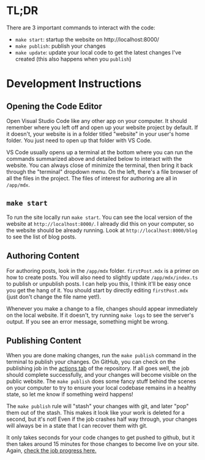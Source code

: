 # TL;DR

There are 3 important commands to interact with the code:

- `make start`: startup the website on http://localhost:8000/
- `make publish`: publish your changes
- `make update`: update your local code to get the latest changes I've
  created (this also happens when you `publish`)

# Development Instructions

## Opening the Code Editor

Open Visual Studio Code like any other app on your computer. It should remember
where you left off and open up your website project by default. If it doesn't,
your website is in a folder titled "website" in your user's home folder. You
just need to open up that folder with VS Code.

VS Code usually opens up a terminal at the bottom where you can run the
commands summarized above and detailed below to interact with the website. You
can always close of minimize the terminal, then bring it back through the
"terminal" dropdown menu. On the left, there's a file browser of all the files
in the project. The files of interest for authoring are all in `/app/mdx`.

## `make start`

To run the site locally run `make start`. You can see the local version of the
website at `http://localhost:8000/`. I already did this on your computer, so
the website should be already running. Look at `http://localhost:8000/blog` to
see the list of blog posts.

## Authoring Content

For authoring posts, look in the `/app/mdx` folder. `firstPost.mdx` is a primer
on how to create posts. You will also need to slightly update
`/app/mdx/index.ts` to publish or unpublish posts. I can help you this, I think
it'll be easy once you get the hang of it. You should start by directly editing
`firstPost.mdx` (just don't change the file name yet!).

Whenever you make a change to a file, changes should appear immediately on the
local website. If it doesn't, try running `make logs` to see the server's
output. If you see an error message, something might be wrong.

## Publishing Content

When you are done making changes, run the `make publish` command in the
terminal to publish your changes. On GitHub, you can check on the publishing
job in the [actions tab](https://github.com/jdevries3133/kate_website/actions)
of the repository. If all goes well, the job should complete successfully, and
your changes will become visible on the public website. The `make publish` does
some fancy stuff behind the scenes on your computer to try to ensure your local
codebase remains in a healthy state, so let me know if something weird happens!

The `make publish` rule will "stash" your changes with git, and later "pop"
them out of the stash. This makes it look like your work is deleted for a
second, but it's not! Even if the job crashes half way through, your changes
will always be in a state that I can recover them with git.

It only takes seconds for your code changes to get pushed to github, but it
then takes around 15 minutes for those changes to become live on your site.
Again, [check the job progress here.](https://github.com/jdevries3133/kate_website/actions)
